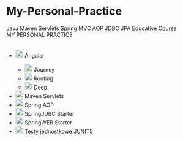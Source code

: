 # My-Personal-Practice
Java Maven Servlets Spring MVC AOP JDBC JPA Educative Course
</br>
MY PERSONAL PRACTICE</br>
</br>

<ul>
  <li><img src="https://image.flaticon.com/icons/png/512/3767/3767084.png" height="20px"/> Angular</li>
    <ul>
      <li><img src="https://image.flaticon.com/icons/png/512/3767/3767084.png" height="20px"/> Journey</li>
      <li><img src="https://image.flaticon.com/icons/png/512/3767/3767084.png" height="20px"/> Routing</li>
      <li><img src="https://image.flaticon.com/icons/png/512/3767/3767084.png" height="20px"/> Deep</li>
    </ul>
  <li><img src="https://image.flaticon.com/icons/png/512/3767/3767084.png" height="20px"/> Maven Servlets</li>
  <li><img src="https://image.flaticon.com/icons/png/512/3767/3767084.png" height="20px"/> Spring AOP</li>
  <li><img src="https://image.flaticon.com/icons/png/512/3767/3767084.png" height="20px"/> SpringJDBC Starter</li>
  <li><img src="https://image.flaticon.com/icons/png/512/3767/3767084.png" height="20px"/> SpringWEB Starter</li>
  <li><img src="https://image.flaticon.com/icons/png/512/3767/3767084.png" height="20px"/> Testy jednostkowe JUNIT5</li>
</ul>



